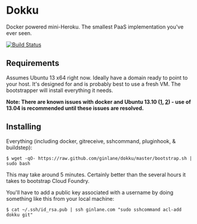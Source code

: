 # Dokku

Docker powered mini-Heroku. The smallest PaaS implementation you've ever seen.

[![Build Status](https://travis-ci.org/progrium/dokku.png?branch=master)](https://travis-ci.org/progrium/dokku)

## Requirements

Assumes Ubuntu 13 x64 right now. Ideally have a domain ready to point to your host. It's designed for and is probably
best to use a fresh VM. The bootstrapper will install everything it needs.

**Note: There are known issues with docker and Ubuntu 13.10 ([1](https://github.com/dotcloud/docker/issues/1300), [2](https://github.com/dotcloud/docker/issues/1906)) - use of 13.04 is recommended until these issues are resolved.**

## Installing


Everything (including docker, gitreceive, sshcommand, pluginhook, & buildstep):

    $ wget -qO- https://raw.github.com/ginlane/dokku/master/bootstrap.sh | sudo bash

This may take around 5 minutes. Certainly better than the several hours it takes to bootstrap Cloud Foundry.

You'll have to add a public key associated with a username by doing something like this from your local machine:

    $ cat ~/.ssh/id_rsa.pub | ssh ginlane.com "sudo sshcommand acl-add dokku git"


